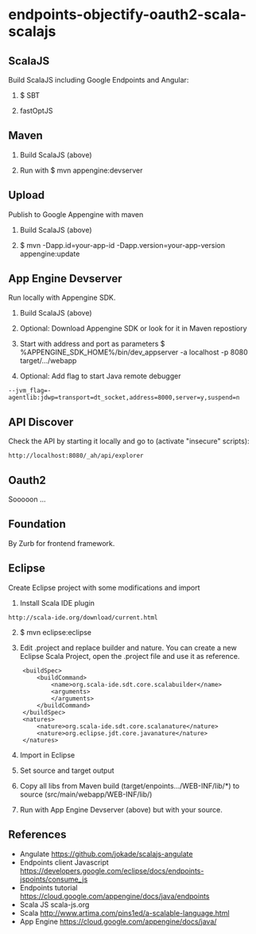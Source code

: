 # endpoints-objectify-oauth2-scala-scalajs

ScalaJS
-------

Build ScalaJS including Google Endpoints and Angular:

1) $ SBT

2) fastOptJS

Maven
-----

1) Build ScalaJS (above)

2) Run with $ mvn appengine:devserver

Upload
------

Publish to Google Appengine with maven

1) Build ScalaJS (above)

2) $ mvn -Dapp.id=your-app-id -Dapp.version=your-app-version appengine:update

App Engine Devserver
--------------------

Run locally with Appengine SDK.

1) Build ScalaJS (above)

2) Optional: Download Appengine SDK or look for it in Maven repostiory

3) Start with address and port as parameters $ %APPENGINE_SDK_HOME%/bin/dev_appserver -a localhost -p 8080 target/.../webapp

4) Optional: Add flag to start Java remote debugger

```
--jvm_flag=-agentlib:jdwp=transport=dt_socket,address=8000,server=y,suspend=n
```

API Discover
------------

Check the API by starting it locally and go to (activate "insecure" scripts):

```
http://localhost:8080/_ah/api/explorer
``` 

Oauth2
------

Sooooon ...

Foundation
----------

By Zurb for frontend framework.


Eclipse
-------

Create Eclipse project with some modifications and import

1) Install Scala IDE plugin

```
http://scala-ide.org/download/current.html
```

2) $ mvn eclipse:eclipse

3) Edit .project and replace builder and nature. You can create a new Eclipse Scala Project, open the .project file and use it as reference.

```
	<buildSpec>
		<buildCommand>
			<name>org.scala-ide.sdt.core.scalabuilder</name>
			<arguments>
			</arguments>
		</buildCommand>
	</buildSpec>
	<natures>
		<nature>org.scala-ide.sdt.core.scalanature</nature>
		<nature>org.eclipse.jdt.core.javanature</nature>
	</natures>
```
4) Import in Eclipse

5) Set source and target output

6) Copy all libs from Maven build (target/enpoints.../WEB-INF/lib/*) to source (src/main/webapp/WEB-INF/lib/)

7) Run with App Engine Devserver (above) but with your source.

References
----------

* Angulate https://github.com/jokade/scalajs-angulate
* Endpoints client Javascript https://developers.google.com/eclipse/docs/endpoints-jspoints/consume_js 
* Endpoints tutorial https://cloud.google.com/appengine/docs/java/endpoints
* Scala JS scala-js.org
* Scala http://www.artima.com/pins1ed/a-scalable-language.html
* App Engine https://cloud.google.com/appengine/docs/java/
